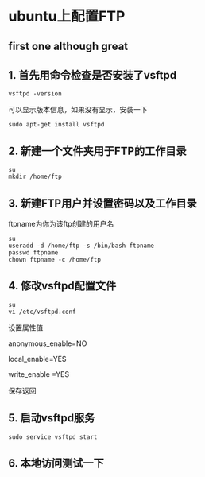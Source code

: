 # ubuntu上配置FTP
## first one although great

## 1. 首先用命令检查是否安装了vsftpd

```
vsftpd -version
```
可以显示版本信息，如果没有显示，安装一下
```
sudo apt-get install vsftpd
```

## 2. 新建一个文件夹用于FTP的工作目录
```
su
mkdir /home/ftp
```

## 3. 新建FTP用户并设置密码以及工作目录
ftpname为你为该ftp创建的用户名
```
su
useradd -d /home/ftp -s /bin/bash ftpname
passwd ftpname
chown ftpname -c /home/ftp
```

## 4. 修改vsftpd配置文件
```
su
vi /etc/vsftpd.conf
```
设置属性值

anonymous_enable=NO

local_enable=YES

write_enable =YES

保存返回

## 5. 启动vsftpd服务
```
sudo service vsftpd start
```

## 6. 本地访问测试一下
